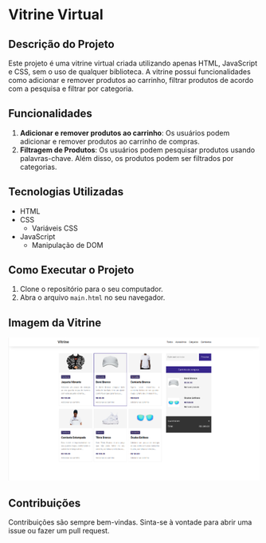 # Vitrine Virtual

## Descrição do Projeto

Este projeto é uma vitrine virtual criada utilizando apenas HTML, JavaScript e CSS, sem o uso de qualquer biblioteca. A vitrine possui funcionalidades como adicionar e remover produtos ao carrinho, filtrar produtos de acordo com a pesquisa e filtrar por categoria.

## Funcionalidades

1. **Adicionar e remover produtos ao carrinho**: Os usuários podem adicionar e remover produtos ao carrinho de compras.
2. **Filtragem de Produtos**: Os usuários podem pesquisar produtos usando palavras-chave. Além disso, os produtos podem ser filtrados por categorias.

## Tecnologias Utilizadas

- HTML
- CSS
  - Variáveis CSS
- JavaScript
  - Manipulação de DOM

## Como Executar o Projeto

1. Clone o repositório para o seu computador.
2. Abra o arquivo `main.html` no seu navegador.

## Imagem da Vitrine

<img src="./src/assets/tela-vitrine.png">

## Contribuições

Contribuições são sempre bem-vindas. Sinta-se à vontade para abrir uma issue ou fazer um pull request.


